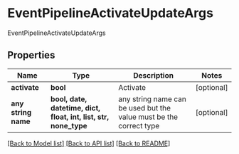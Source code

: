 # EventPipelineActivateUpdateArgs

EventPipelineActivateUpdateArgs

## Properties
Name | Type | Description | Notes
------------ | ------------- | ------------- | -------------
**activate** | **bool** | Activate | [optional] 
**any string name** | **bool, date, datetime, dict, float, int, list, str, none_type** | any string name can be used but the value must be the correct type | [optional]

[[Back to Model list]](../README.md#documentation-for-models) [[Back to API list]](../README.md#documentation-for-api-endpoints) [[Back to README]](../README.md)


